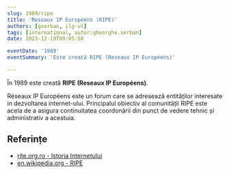 ```yaml
---
slug: 1989/ripe
title: 'Reseaux IP Européens (RIPE)'
authors: [gserban, ilg-ul]
tags: [international, autor:gheorghe.serban]
date: 2023-12-19T09:05:58

eventDate: '1989'
eventSummary: 'Este creată RIPE (Reseaux IP Européens)'

---
```


În 1989 este creată **RIPE (Reseaux IP Européens)**.

<!-- truncate -->

Réseaux IP Européens este un forum care se adresează entităților
interesate in dezvoltarea internet-ului. Principalul obiectiv al
comunității RIPE este acela de a asigura continuitatea coordonării
din punct de vedere tehnic și administrativ a acestuia.

## Referințe

- [rite.org.ro - Istoria Internetului](https://rite.org.ro/istoria-internetului/)
- [en.wikipedia.org - RIPE](https://en.wikipedia.org/wiki/RIPE)
